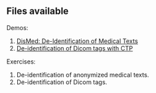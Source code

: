 Files available
---------------
Demos:
1. [DisMed: De-Identification of Medical Texts](https://github.com/BIMCV-CSUSP/AnonymizationHackaton/blob/main/lab/HackathonDemo1.ipynb)
2. [De-identification of Dicom tags with CTP](https://github.com/BIMCV-CSUSP/AnonymizationHackaton/blob/main/lab/exercise_ctp_EN.ipynb)

Exercises:
1. De-identification of anonymized medical texts.
2. De-identification of Dicom tags.

